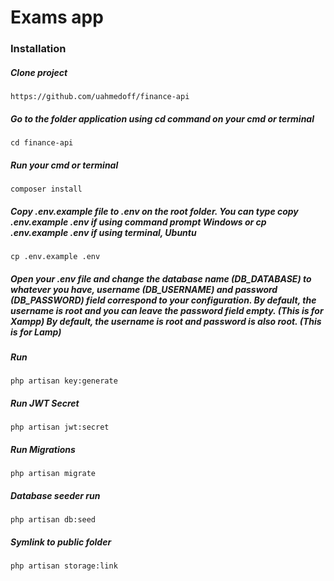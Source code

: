 <h1>Exams app</h1>

### Installation

##### Clone project

    https://github.com/uahmedoff/finance-api

##### Go to the folder application using cd command on your cmd or terminal

    cd finance-api

##### Run your cmd or terminal

    composer install

##### Copy .env.example file to .env on the root folder. You can type copy .env.example .env if using command prompt Windows or cp .env.example .env if using terminal, Ubuntu

    cp .env.example .env

##### Open your .env file and change the database name (DB_DATABASE) to whatever you have, username (DB_USERNAME) and password (DB_PASSWORD) field correspond to your configuration. By default, the username is root and you can leave the password field empty. (This is for Xampp) By default, the username is root and password is also root. (This is for Lamp)

##### Run

    php artisan key:generate

##### Run JWT Secret

    php artisan jwt:secret

##### Run Migrations

    php artisan migrate

##### Database seeder run

    php artisan db:seed

##### Symlink to public folder

    php artisan storage:link

